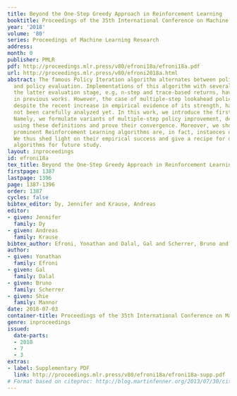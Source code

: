 ```yaml
---
title: Beyond the One-Step Greedy Approach in Reinforcement Learning
booktitle: Proceedings of the 35th International Conference on Machine Learning
year: '2018'
volume: '80'
series: Proceedings of Machine Learning Research
address: 
month: 0
publisher: PMLR
pdf: http://proceedings.mlr.press/v80/efroni18a/efroni18a.pdf
url: http://proceedings.mlr.press/v80/efroni2018a.html
abstract: The famous Policy Iteration algorithm alternates between policy improvement
  and policy evaluation. Implementations of this algorithm with several variants of
  the latter evaluation stage, e.g, n-step and trace-based returns, have been analyzed
  in previous works. However, the case of multiple-step lookahead policy improvement,
  despite the recent increase in empirical evidence of its strength, has to our knowledge
  not been carefully analyzed yet. In this work, we introduce the first such analysis.
  Namely, we formulate variants of multiple-step policy improvement, derive new algorithms
  using these definitions and prove their convergence. Moreover, we show that recent
  prominent Reinforcement Learning algorithms are, in fact, instances of our framework.
  We thus shed light on their empirical success and give a recipe for deriving new
  algorithms for future study.
layout: inproceedings
id: efroni18a
tex_title: Beyond the One-Step Greedy Approach in Reinforcement Learning
firstpage: 1387
lastpage: 1396
page: 1387-1396
order: 1387
cycles: false
bibtex_editor: Dy, Jennifer and Krause, Andreas
editor:
- given: Jennifer
  family: Dy
- given: Andreas
  family: Krause
bibtex_author: Efroni, Yonathan and Dalal, Gal and Scherrer, Bruno and Mannor, Shie
author:
- given: Yonathan
  family: Efroni
- given: Gal
  family: Dalal
- given: Bruno
  family: Scherrer
- given: Shie
  family: Mannor
date: 2018-07-03
container-title: Proceedings of the 35th International Conference on Machine Learning
genre: inproceedings
issued:
  date-parts:
  - 2018
  - 7
  - 3
extras:
- label: Supplementary PDF
  link: http://proceedings.mlr.press/v80/efroni18a/efroni18a-supp.pdf
# Format based on citeproc: http://blog.martinfenner.org/2013/07/30/citeproc-yaml-for-bibliographies/
---
```

